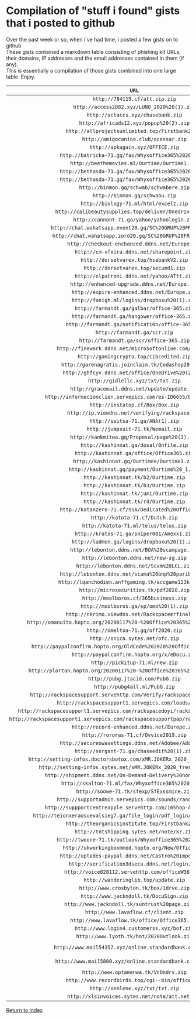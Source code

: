 <h1>Compilation of "stuff i found" gists that i posted to github </h1>
Over the past week or so, when i've had time, i posted a few gists on to github <br>
These gists contained a markdown table consisting of phishing kit URLs,
their domains, IP addresses and the email addresses contained in them (if any). <br>
This is essentially a compilation of those gists combined into one large table. Enjoy.<br>

| `URL`                                                                                  | `Domain`                                      | `IP Address`                    | `Threat Actor Email(s)`                                                                                                  |
|:--------------------------------------------------------------------------------------:|:---------------------------------------------:|:-------------------------------:|:------------------------------------------------------------------------------------------------------------------------:|
| `http://784119.cf/att.zip.zip`                                                         | `784119.cf`                                   | `31.220.17.248`                 | `lindarichman101@gmail.com`                                                                                              |
| `http://access2882.xyz/LUNO_2020%20(1).zip`                                            | `access2882`                                  | `102.130.115.253`               | `gilbert2400@mail.ru`                                                                                                    |
| `http://actaccs.xyz/chasebank.zip`                                                     | `actaccs.xyz`                                 | `170.10.161.6`                  | `arnoldmann90@gmail.com`                                                                                                 |
| `http://africads12.xyz/popup%20(2).zip`                                                | `africads12.xyz`                              | `162.241.27.152`                | `No Email: +4932221097517`                                                                                               |
| `http://allprojectsunlimited.top/Firstbank2.zip`                                       | `allprojectsunlimited.top`                    | `91.234.99.220`                 | `zate123man@gmail.com,pronc@prontomail.com`                                                                              |
| `http://amigocanino.club/acessar.zip`                                                  | `amigocanino.club`                            | `104.24.112.110,104.24.113.110` | `No Email: 216.172.161.27`                                                                                               |
| `http://apkagain.xyz/OFFICE.zip`                                                       | `apkagain.xyz`                                | `91.234.99.200`                 | `blackhatservers@gmail.com`                                                                                              |
| `http://batricka-71.gq/fax/Whyxoffice365%202018.zip`                                   | `batricka-71.gq`                              | `35.157.48.36`                  | `None (Unconfigured)`                                                                                                    |
| `http://beethemovies.ml/Ourtime/Ourtime1.zip`                                          | `beethemovies.ml`                             | `192.210.199.68`                | `amadareed7@gmail.com`                                                                                                   |
| `http://bethasda-71.ga/fax/Whyxoffice365%202018.zip`                                   | `bethasda-71.ga`                              | `15.223.67.215`                 | `None (Unconfigured)`                                                                                                    |
| `http://bethasda-71.gq/fax/Whyxoffice365%202018.zip`                                   | `bethasda-71.gq`                              | `15.223.67.215`                 | `None (Unconfigured)`                                                                                                    |
| `http://binmon.gq/schwab/schwabere.zip`                                                | `binmon.gq`                                   | `185.244.39.21`                 | `samuraijack90@protonmail.com,samuraijack90@yandex.com`                                                                  |
| `http://binmon.gq/schwabu.zip`                                                         | `binmon.gq`                                   | `185.244.39.21`                 | `evilbug90@yandex.com`                                                                                                   |
| `http://biology-71.ml/html/excelz.zip`                                                 | `biology-71.ml`                               | `34.94.190.216`                 | `bennywise8@protonmail.com,bennywise4@yandex.com`                                                                        |
| `http://calibeautysupplies.top/deliver/Onedrive.xx.zip`                                | `calibeautysupplies.top`                      | `91.234.99.210`                 | `richardsweldon57@gmail.com`                                                                                             |
| `http://cannont-71.ga/yahoo/yahoologin.zip`                                            | `cannont-71.ga`                               | `35.156.61.38`                  | `youremailhere@gmail.com (probably unconfigured)`                                                                        |
| `http://chat.wahatsapp.event20.gq/SC%20GRUP%20FRONTAL.zip`                             | `chat.wahatsapp.event20.gq`                   | `212.24.105.169`                | `Wirawijaya1901@gmail.com`                                                                                               |
| `http://chat.wahatsapp.zord20.gq/SC%20GRUP%20FRONTAL.zip`                              | `chat.wahatsapp.zord20.gq`                    | `212.24.105.169`                | `Wirawijaya1901@gmail.com`                                                                                               |
| `http://checkout-enchanced.ddns.net/Europe.zip`                                        | `checkout-enchanced.ddns.net`                 | `62.4.21.167`                   | `yanko.pro@protonmail.com`                                                                                               |
| `http://cm-vfxira.ddns.net/sharepoint.zip`                                             | `cm-vfxira.ddns.net`                          | `111.90.149.203`                | `affpat231@gmail.com`                                                                                                    |
| `http://dorsetvarex.top/hsabankV2.zip`                                                 | `dorsetvarex.top`                             | `35.238.185.184`                | `hopelogz@gmail.com,davegame@engineer.com`                                                                               |
| `http://dorsetvarex.top/secumd1.zip`                                                   | `dorsetvarex.top`                             | `35.238.185.184`                | `hopelogz@gmail.com,davegame@engineer.com`                                                                               |
| `http://elpatroni.ddns.net/yahoo/ATtt.zip`                                             | `elpatroni.ddns.net`                          | `15.223.68.220`                 | `chibamobilestore@hotmail.com,lynchbim@gmail.com,re5ultpage@yandex.com`                                                  |
| `http://enhanced-upgrade.ddns.net/Europe.zip`                                          | `enhanced-upgrade.ddns.net`                   | `62.4.21.167`                   | `yanko.pro@protonmail.com`                                                                                               |
| `http://expire-enhanced.ddns.net/Europe.zip`                                           | `expire-enhanced.ddns.net`                    | `62.4.21.167`                   | `yanko.pro@protonmail.com`                                                                                               |
| `http://fanigh.ml/logins/dropboxu%20(1).zip`                                           | `fanigh.ml`                                   | `178.159.36.97`                 | `annyoordaz@gmail.com,keiernslopper@gmail.com,meycroxxmayne@gmail.com,robbinscott130@gmail.com,sendinfo2@africamail.com` |
| `http://farmandt.ga/galbar/office-365.zip`                                             | `farmandt.ga`                                 | `162.244.94.202`                | `officeonesa@gmail.com`                                                                                                  |
| `http://farmandt.ga/hangower/office-365.zip`                                           | `farmandt.ga`                                 | `162.244.94.202`                | `officeonesa@gmail.com`                                                                                                  |
| `http://farmandt.ga/notificati0n/office-365.zip`                                       | `farmandt.ga`                                 | `162.244.94.202`                | `officeonesa@gmail.com`                                                                                                  |
| `http://farmandt.ga/scr.zip`                                                           | `farmandt.ga`                                 | `162.244.94.202`                | `chrstnlvrdg@gmail.com,jamestanner2299@gmail.com,jchrstnlvrdg@gmail.com`                                                 |
| `http://farmandt.ga/scr/office-365.zip`                                                | `farmandt.ga`                                 | `162.244.94.202`                | `johnsonp.desk@gmail.com`                                                                                                |
| `http://finework.ddns.net/microsoftonline.com/ofc.zip`                                 | `finework.ddns.net`                           | `192.210.150.186`               | `ibrahemhitler@yandex.com`                                                                                               |
| `http://gamingcrypto.top/cibcedited.zip`                                               | `gamingcrypto.top`                            | `91.234.99.210`                 | `zate123man@gmail.com`                                                                                                   |
| `http://garenagratis.joinclaim.tk/Codashop2019.zip`                                    | `garenagratis.joinclaim.tk`                   | `167.86.104.214`                | `mengakakxd@gmail.com`                                                                                                   |
| `http://ghfcyv.ddns.net/office/OneDrive%20(2).zip`                                     | `ghfcyv.ddns.net`                             | `13.82.126.172`                 | `nsfphese2@gmail.com`                                                                                                    |
| `http://gidlellc.xyz/txt/txt.zip`                                                      | `gidlellc.xyz`                                | `46.17.96.124`                  | `mexyinc@yandex.com`                                                                                                     |
| `http://gracemail.ddns.net/update/update.zip`                                          | `gracemail.ddns.net`                          | `13.82.126.172`                 | `larrygeezy@yandex.com`                                                                                                  |
| `http://informacionclien.servepics.com/es-ID6655/bankiaPV.zip`                         | `informacionclien.servepics.com`              | `172.104.78.40`                 | `unconfigured`                                                                                                           |
| `http://instatop.cf/Box/Box.zip`                                                       | `instatop.cf`                                 | `192.185.112.213`               | `nwestpalllets@gmail.com`                                                                                                |
| `http://ip.viewdns.net/verifying/rackspace.zip`                                        | `ip.viewdns.net`                              | `185.148.147.164`               | `camilacarter6@gmail.com`                                                                                                |
| `http://isitsa-71.ga/ANA(1).zip`                                                       | `isitsa-71.ga`                                | `192.232.246.34`                | `omex1231231@gmail.com`                                                                                                  |
| `http://jumpsuit-71.tk/Wemail.zip`                                                     | `jumpsuit-71.tk`                              | `18.195.148.12`                 | `ceo@aramcogroup.xyz`                                                                                                    |
| `http://kankmitwa.gq/Proposal/page%20(1).zip`                                          | `kankmitwa.gq`                                | `192.210.199.68`                | `goldenlogs2018@yandex.com`                                                                                              |
| `http://kashinnat.ga/dosal/0nfile.zip`                                                 | `kashinnat.ga`                                | `192.210.199.68`                | `dmatcc376537@gmail.com`                                                                                                 |
| `http://kashinnat.ga/office/Office365.zip`                                             | `kashinnat.ga`                                | `192.210.199.68`                | `scottmich13@gmail.com`                                                                                                  |
| `http://kashinnat.gq/Ourtimee/Ourtime1.zip`                                            | `kashinnat.gq`                                | `192.210.199.68`                | `amadareed7@gmail.com`                                                                                                   |
| `http://kashinnat.gq/payment/Ourtime%20_1.zip`                                         | `kashinnat.gq`                                | `192.210.199.68`                | `michaelbarnstein1994@gmail.com`                                                                                         |
| `http://kashinnat.tk/b2/Ourtime.zip`                                                   | `kashinnat.tk`                                | `192.210.199.68`                | `alarapepapichular0147@gmail.com`                                                                                        |
| `http://kashinnat.tk/b3/Ourtime.zip`                                                   | `kashinnat.tk`                                | `192.210.199.68`                | `alarapepapichular0147@gmail.com`                                                                                        |
| `http://kashinnat.tk/jumi/Ourtime.zip`                                                 | `kashinnat.tk`                                | `192.210.199.68`                | `alarapepapichular0147@gmail.com`                                                                                        |
| `http://kashinnat.tk/r4/Ourtime.zip`                                                   | `kashinnat.tk`                                | `192.210.199.68`                | `alarapepapichular0147@gmail.com`                                                                                        |
| `http://katanzero-71.cf/SSA/Dedicated%20Office-.zip`                                   | `katanzero-71.cf`                             | `35.180.210.253`                | `anonymouslyf494@gmail.com`                                                                                              |
| `http://katota-71.cf/Dutch.zip`                                                        | `katota-71.cf`                                | `34.95.193.177`                 | `adeolalogs@gmail.com`                                                                                                   |
| `http://katota-71.ml/telus/telus.zip`                                                  | `katota-71.ml`                                | `34.95.193.177`                 | `step590hart@gmail.com,johnsmith4370@mail.com,usedqbd@mail.ru`                                                           |
| `http://kratos-71.ga/sniper001/Amexx1.zip`                                             | `kratos-71.ga`                                | `34.77.81.43`                   | `wendercruz5@gmail.com`                                                                                                  |
| `http://ladmen.ga/logins/dropboxu%20(1).zip`                                           | `ladmen.ga`                                   | `178.159.36.97`                 | `annyoordaz@gmail.com,keiernslopper@gmail.com,meycroxxmayne@gmail.com,robbinscott130@gmail.com,sendinfo2@africamail.com` |
| `http://lebonton.ddns.net/BOA%20scampage.zip`                                          | `lebonton.ddns.net`                           | `172.105.3.249`                 | `johnfernadez@yopmail.com.com`                                                                                           |
| `http://lebonton.ddns.net/new-sg.zip`                                                  | `lebonton.ddns.net`                           | `172.105.3.249`                 | `santana.sim@hotmail.com`                                                                                                |
| `http://lebonton.ddns.net/Scam%20LCL.zip`                                              | `lebonton.ddns.net`                           | `172.105.3.249`                 | `jaredbelowich@protonmail.com`                                                                                           |
| `http://lebonton.ddns.net/scama%20bnp%20paribas.zip`                                   | `lebonton.ddns.net`                           | `172.105.3.249`                 | `r47ma@yandex.com`                                                                                                       |
| `http://lqanchodien.anffgaming.tk/accgame123kcom.rar`                                  | `lqanchodien.anffgaming.tk`                   | `103.27.62.57`                  | `n.tuan12368@gmail.com`                                                                                                  |
| `http://microsecurities.tk/pdf2020.zip`                                                | `microsecurities.tk`                          | `3.249.142.62`                  | `steveresult196705@gmail.com`                                                                                            |
| `http://moolboros.cf/365business.zip`                                                  | `moolboros.cf`                                | `192.210.199.68`                | `yft.t@yandex.com,leadsresults1@gmail.com`                                                                               |
| `http://moolboros.ga/sp/omo%20(1).zip`                                                 | `moolboros.ga`                                | `192.210.199.68`                | `dranselmhennis@gmail.com`                                                                                               |
| `http://nkrimo.viewdns.net/Rackspaceerfinal.zip`                                       | `nkrimo.viewdns.net`                          | `185.148.147.222`               | `penley.niesel@gmail.com,world2god@yandex.com`                                                                           |
| `http://omanuito.hopto.org/20200117%20-%20Office%20365%20True%20Login.zip`             | `hopto.org`                                   | `52.175.219.98`                 | `rayreddingtonr8@gmail.com`                                                                                              |
| `http://omeltoa-71.gq/off2020.zip`                                                     | `omeltoa-71.gq`                               | `35.157.48.36`                  | `myworkpermit01@yandex.com, myworkpermit01@gmail.com`                                                                    |
| `http://onica.sytes.net/ofc.zip`                                                       | `onica.sytes.net`                             | `51.116.177.47`                 | `logslogsx@gmail.com`                                                                                                    |
| `http://paypalconfirm.hopto.org/OldCode%202020%20Office%20Scampage.zip`                | `paypalconfirm.hopto.org`                     | `207.148.4.235`                 | `sahil.ahmef@yandex.com`                                                                                                 |
| `http://paypalconfirm.hopto.org/x/eDocu.zip`                                           | `paypalconfirm.hopto.org`                     | `207.148.4.235`                 | `jeffrey.hastings@yandex.com`                                                                                            |
| `http://pickitup-71.ml/new.zip`                                                        | `pickitup-71.ml`                              | `15.188.146.157`                | `donlee86@163.com,donlee86@yandex.com`                                                                                   |
| `http://plortan.hopto.org/20200117%20-%20Office%20365%20True%20Login.zip`              | `plortan.hopto.org`                           | `52.175.219.98`                 | `rayreddingtonr8@gmail.com`                                                                                              |
| `http://pubg.jtacid.com/PubG.zip`                                                      | `pubg.jtacid.com`                             | `67.222.38.73`                  | `N/A`                                                                                                                    |
| `http://pubg4all.ml/PubG.zip`                                                          | `pubg4all.ml`                                 | `67.222.38.73`                  | `N/A`                                                                                                                    |
| `http://rackspacesupport.servehttp.com/Verify/rackspace%20(1)%20(1).zip`               | `rackspacesupport.servehttp.com`              | `18.191.245.150`                | `linuxforce3@gmail.com`                                                                                                  |
| `http://rackspacesupport1.servepics.com/loads/lol.zip`                                 | `rackspacesupport1.servepics.com`             | `18.191.245.150`                | `wa.rre.sh.mo@gmail.com`                                                                                                 |
| `http://rackspacesupport1.servepics.com/rackspacedoyi/rackspace%20(1)%20(1).zip`       | `rackspacesupport1.servepics.com`             | `18.191.245.150`                | `linuxforce3@gmail.com`                                                                                                  |
| `http://rackspacesupport1.servepics.com/rackspacesupportpap/rackspace%20(1)%20(1).zip` | `rackspacesupport1.servepics.com`             | `18.191.245.150`                | `linuxforce3@gmail.com`                                                                                                  |
| `http://record-enhanced.ddns.net/Europe.zip`                                           | `record-enhanced.ddns.net`                    | `62.4.21.167`                   | `yanko.pro@protonmail.com`                                                                                               |
| `http://rororas-71.cf/Ovvice2019.zip`                                                  | `rororas-71.cf`                               | `35.246.242.26`                 | `newresumebox2019@gmail.com`                                                                                             |
| `http://secureowasettings.ddns.net/Adobee/Adobe.zip`                                   | `secureowasettings.ddns.net`                  | `192.236.155.17`                | `tiffanymoore1881@gmail.com`                                                                                             |
| `http://sergant-71.ga/chaseedit%20(1).zip`                                             | `sergant-71.ga`                               | `192.185.121.44`                | `mawshood@gmail.com`                                                                                                     |
| `http://setting-infos.doctorsbotox.com/xMR.JOKERx_2020_freshantibots.zip`              | `setting-infos.doctorsbotox.com`              | `94.199.200.79`                 | `unconfigured`                                                                                                           |
| `http://setting-infos.sytes.net/xMR.JOKERx_2020_freshantibots.zip`                     | `setting-infos.sytes.net`                     | `94.199.200.79`                 | `unconfigured`                                                                                                           |
| `http://shipment.ddns.net/On-Demand-Delivery%20non%20auto.zip`                         | `shipment.ddns.net`                           | `192.119.67.177`                | `securednotification0@gmail.com`                                                                                         |
| `http://skalton-71.ml/fax/Whyxoffice365%202018.zip`                                    | `skalton-71.ml`                               | `35.180.210.253`                | `None (Unconfigured)`                                                                                                    |
| `http://soowe-71.tk/sfexp/SfExssmine.zip`                                              | `soowe-71.tk`                                 | `54.248.54.108`                 | `dkinly0924@gmail.com`                                                                                                   |
| `http://supportadmin.servepics.com/sounds/random1.zip`                                 | `supportadmin.servepics.com`                  | `18.191.245.150`                | `officedesk2100@gmail.com,onesasky@gmail.com`                                                                            |
| `http://suppportcentreapple.servehttp.com/16Shop-Apple-V2.zip`                         | `suppportcentreapple.servehttp.com`           | `162.241.107.47`                | `ressultkontol@gmail.com`                                                                                                |
| `http://teionxeraosuevalsieg7.ga/file_login/pdf_login/DocusignSSL.zip`                 | `teionxeraosuevalsieg7.ga`                    | `178.159.36.95`                 | `resultboxx18@yandex.com`                                                                                                |
| `http://theorganicsinstitute.top/Firstbank2.zip`                                       | `theorganicsinstitute.top`                    | `91.234.99.210`                 | `zate123man@gmail.com,pronc@prontomail.com`                                                                              |
| `http://tntshipping.sytes.net/note/kr.zip`                                             | `tntshipping.sytes.net`                       | `18.188.65.80`                  | `chibamobilestore@hotmail.com,lynchbim@gmail.com,re5ultpage@yandex.com`                                                  |
| `http://twoone-71.tk/outlook/Whyxoffice365%202018.zip`                                 | `twoone-71.tk`                                | `18.195.148.12`                 | `None (Unconfigured)`                                                                                                    |
| `http://ukworkingboxmmod.hopto.org/New/Office.zip`                                     | `ukworkingboxmmod.hopto.org`                  | `192.236.155.17`                | `onlyresults147@gmail.com`                                                                                               |
| `http://uptades-paypal.ddns.net/Castro%20impots.zip`                                   | `uptades-paypal.ddns.net`                     | `45.79.79.27`                   | `rez2krez@protonmail.com`                                                                                                |
| `http://verification3dsecu.ddns.net/login.zip`                                         | `verification3dsecu.ddns.net`                 | `213.52.128.153`                | `zaek69120@gmail.com`                                                                                                    |
| `http://voice028112.servehttp.com/officeW365.zip`                                      | `voice028112.servehttp.com`                   | `43.240.64.76`                  | `Robertkhamann@gmail.com`                                                                                                |
| `http://wanderinglib.top/update.zip`                                                   | `wanderinglib.top`                            | `40.79.240.201`                 | `goren.speedm@gmail.com`                                                                                                 |
| `http://www.crosbyton.tk/box/1drve.zip`                                                | `www.crosbyton.tk`                            | `13.231.229.72`                 | `piratesgirl5580@gmail.com`                                                                                              |
| `http://www.jackndoll.tk/DocuSign.zip`                                                 | `www.jackndoll.tk`                            | `51.89.21.154`                  | `dw09360@yahoo.com`                                                                                                      |
| `http://www.jackndoll.tk/suntrust%20page.zip.zip`                                      | `www.jackndoll.tk`                            | `51.89.21.154`                  | `dw09360@yahoo.com`                                                                                                      |
| `http://www.lavaflow.cf/client.zip`                                                    | `www.lavaflow.cf`                             | `192.210.199.68`                | `incgnx@gmail.com`                                                                                                       |
| `http://www.lavaflow.tk/office/Office365.zip`                                          | `www.lavaflow.tk`                             | `192.210.199.68`                | `scottmich13@gmail.com`                                                                                                  |
| `http://www.login4.customerss.xyz/bof.zip`                                             | `www.login4.customerss.xyz`                   | `104.219.248.112`               | `bofgraenox2020@hotmail.com`                                                                                             |
| `http://www.lyoth.tk/hot/2020Outlook.zip`                                              | `www.lyoth.tk`                                | `13.231.229.72`                 | `syafihqazimassyura@gmail.com,akasdonald@hotmail.com,tny20rz@gmail.com`                                                  |
| `http://www.mail54357.xyz/online.standardbank.co.za.zip`                               | `www.mail54357.xyz (not resolving currently)` | `102.130.115.253`               | `gilbert2400@mail.ru`                                                                                                    |
| `http://www.mail5800.xyz/online.standardbank.co.za.zip`                                | `www.mail5800.xyz (not resolving currently)`  | `102.130.115.253`               | `gilbert2400@mail.ru`                                                                                                    |
| `http://www.optamenwa.tk/VnOndrv.zip`                                                  | `www.optamenwa.tk`                            | `192.210.199.68`                | `joanakdstiles@gmail.com`                                                                                                |
| `http://www.recordbirds.top/cgi--bin/office.zip`                                       | `www.recordbirds.top`                         | `91.234.99.253`                 | `payagent008@gmail.com`                                                                                                  |
| `http://xenlene.xyz/txt/txt.zip`                                                       | `xenlene.xyz`                                 | `185.148.147.240`               | `grace2020grace@yandex.com,mexyinc@zoho.com`                                                                             |
| `http://xlsinvoices.sytes.net/note/att.net.zip`                                        | `xlsinvoices.sytes.net`                       | `18.188.65.80`                  | `chibamobilestore@hotmail.com,lynchbim@gmail.com,re5ultpage@yandex.com`                                                  |

<a href="/">Return to index</a>
